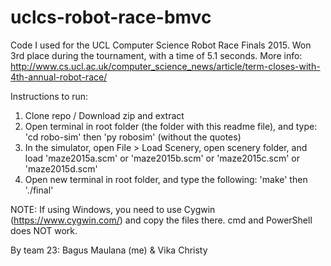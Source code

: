 # uclcs-robot-race-bmvc
Code I used for the UCL Computer Science Robot Race Finals 2015.
Won 3rd place during the tournament, with a time of 5.1 seconds.
More info: http://www.cs.ucl.ac.uk/computer_science_news/article/term-closes-with-4th-annual-robot-race/

Instructions to run:
1. Clone repo / Download zip and extract
2. Open terminal in root folder (the folder with this readme file), and type: 'cd robo-sim' then 'py robosim' (without the quotes)
3. In the simulator, open File > Load Scenery, open scenery folder, and load 'maze2015a.scm' or 'maze2015b.scm' or 'maze2015c.scm' or 'maze2015d.scm'
4. Open new terminal in root folder, and type the following: 'make' then './final'

NOTE: If using Windows, you need to use Cygwin (https://www.cygwin.com/) and copy the files there. cmd and PowerShell does NOT work.

By team 23: Bagus Maulana (me) & Vika Christy